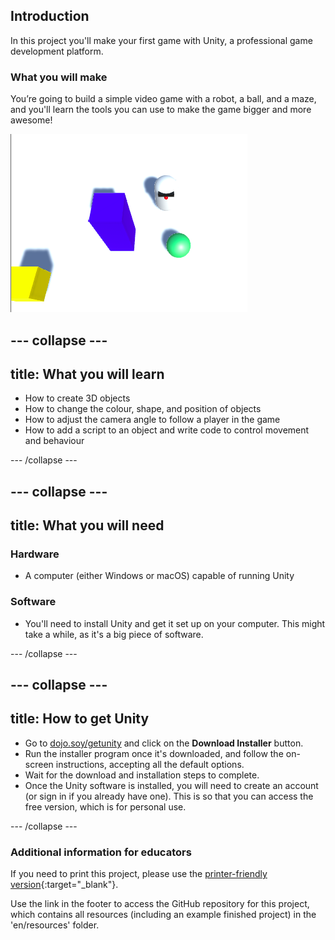 ## Introduction

In this project you'll make your first game with Unity, a professional game development platform.

### What you will make

You’re going to build a simple video game with a robot, a ball, and a maze, and you'll learn the tools you can use to make the game bigger and more awesome!

![A game where the robot must get the ball into the yellow zone](images/step1_gameScreenshot.png)

--- collapse ---
---
title: What you will learn
---

+ How to create 3D objects
+ How to change the colour, shape, and position of objects
+ How to adjust the camera angle to follow a player in the game
+ How to add a script to an object and write code to control movement and behaviour

--- /collapse ---

--- collapse ---
---
title: What you will need
---

### Hardware

+ A computer (either Windows or macOS) capable of running Unity

### Software

+ You'll need to install Unity and get it set up on your computer. This might take a while, as it's a big piece of software.

--- /collapse ---

--- collapse ---
---
title: How to get Unity
---

+ Go to [dojo.soy/getunity](http://dojo.soy/getunity) and click on the **Download Installer** button.
+ Run the installer program once it's downloaded, and follow the on-screen instructions, accepting all the default options.
+ Wait for the download and installation steps to complete.
+ Once the Unity software is installed, you will need to create an account (or sign in if you already have one). This is so that you can access the free version, which is for personal use.

--- /collapse ---

### Additional information for educators

If you need to print this project, please use the [printer-friendly version](https://projects.raspberrypi.org/en/projects/project-name/print){:target="_blank"}.

Use the link in the footer to access the GitHub repository for this project, which contains all resources (including an example finished project) in the 'en/resources' folder.